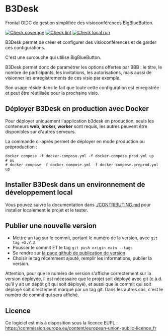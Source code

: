 # B3Desk


Frontal OIDC de gestion simplifiée des visioconférences BigBlueButton.

[![Check coverage](https://github.com/numerique-gouv/b3desk/actions/workflows/Test_coverage.yml/badge.svg)](https://github.com/numerique-gouv/b3desk/actions/workflows/Test_coverage.yml) [![Check lint](https://github.com/numerique-gouv/b3desk/actions/workflows/Check_lint.yml/badge.svg)](https://github.com/numerique-gouv/b3desk/actions/workflows/Check_lint.yml) [![Check local run](https://github.com/numerique-gouv/b3desk/actions/workflows/Check_local_run.yml/badge.svg)](https://github.com/numerique-gouv/b3desk/actions/workflows/Check_local_run.yml)

B3Desk permet de créer et configurer des visioconférences et de garder ces configurations.

C'est une surcouche qui utilise BigBlueButton.

B3Desk permet donc de paramétrer les options offertes par BBB : le titre, le nombre de participants, les invitations, les autorisations, mais aussi de visionner les enregistrements de ces visio par exemple.

Son usage réside dans le fait que toute cette configuration est enregistrée et peut être réutilisée pour la prochaine visio.

## Déployer B3Desk en production avec Docker

Pour déployer uniquement l'application b3desk en production, seuls les conteneurs **web, broker, worker** sont requis, les autres peuvent être disponibles sur d'autres serveurs.

La commande ci-après permet de déployer en mode production ou préproduction :
```
docker compose -f docker-compose.yml -f docker-compose.prod.yml up
# ou
# docker compose -f docker-compose.yml -f docker-compose.preprod.yml up
```

## Installer B3Desk dans un environnement de développement local

Vous pouvez suivre la documentation dans [./CONTRIBUTING.md](./CONTRIBUTING.md) pour installer localement le projet et le tester.

## Publier une nouvelle version

- Mettre un tag sur le commit, portant le numéro de la version, avec `git tag vX.Y.Z`
- Pousser le commit ET le tag `git push origin main --tags`
- Se rendre sur [la page github de publication de version](https://github.com/numerique-gouv/b3desk/releases/new)
- Choisir le tag récemment ajouté, remplir les informations, publier la version.

Attention, pour que le numéro de version s'affiche correctement sur la version déployée,
il est nécessaire que le projet soit déployé avec git (c.à.d. qu'il y ait un dépôt git
qui soit déployé), et aussi que le commit qui soit déployé soit directement marqué par
un tag git. Dans les autres cas, c'est le numéro de commit qui sera affiché.

## Licence

Ce logiciel est mis à disposition sous la licence EUPL : https://commission.europa.eu/content/european-union-public-licence_fr
